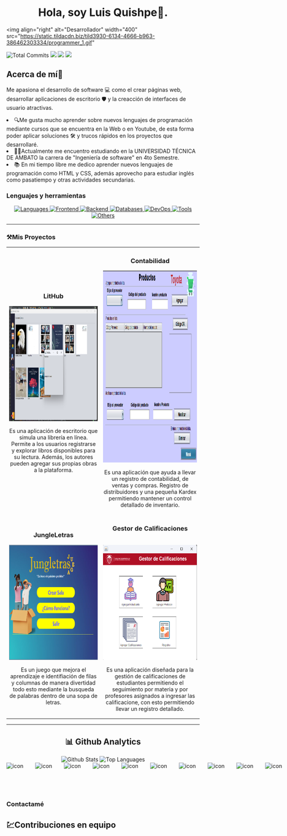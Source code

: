 <h1 align="center">Hola, soy Luis Quishpe👋.</h1>

<img align="right" alt="Desarrollador" width="400" src="https://static.tildacdn.biz/tild3930-6134-4666-b963-386462303334/programmer_1.gif"
<div align="left">
<img src="https://badgen.net/github/commits/LUISALEXANDERQUISHPE/LUIS-QUISHPE" alt="Total Commits">
  <img src="https://badgen.net/badge/icon/github?icon=github&label">
  <img src="https://badgen.net/badge/icon/visualstudio?icon=visualstudio&label">
   <img  src="https://img.shields.io/badge/Instagram-E4405F?style=for-the-badge&logo=instagram&logoColor=white">
</div>
<div>
  <h2>Acerca de mí📜</h2>
  <p>Me apasiona el desarrollo de software 💻 como el crear páginas web, desarrollar aplicaciones de escritorio 🛡️ y la creacción de interfaces de usuario atractivas.</p>
  <li>
🔍Me gusta mucho aprender sobre nuevos lenguajes de programación mediante cursos que se encuentra en la Web o en Youtube, de esta forma poder aplicar soluciones 🛠️  y trucos rápidos en los proyectos que desarrollaré.
  </li>
  <li>
👨‍💻Actualmente me encuentro estudiando en la UNIVERSIDAD TÉCNICA DE AMBATO la carrera de 
    "Ingeniería de software" en 4to Semestre.
  </li>
  <li>
📚 En mi tiempo libre me dedico aprender nuevos lenguajes de programación como HTML y CSS, además aprovecho para estudiar inglés como pasatiempo y otras actividades secundarias. 
  </li>
</div>

<div><h3>Lenguajes y herramientas</h3></div>
<div>
<p align="center">
  <a href="https://skillicons.dev">
 <!-- Lenguajes de Programación -->
<img src="https://skillicons.dev/icons?i=java,js,py,cs,php,html,css" alt="Languages" />

<!-- Frontend -->
<img src="https://skillicons.dev/icons?i=react,angular,nextjs,vite,tailwind,bootstrap" alt="Frontend" />

<!-- Backend -->
<img src="https://skillicons.dev/icons?i=spring,dotnet,laravel,nodejs" alt="Backend" />

<!-- Bases de Datos -->
<img src="https://skillicons.dev/icons?i=mysql,postgres" alt="Databases" />

<!-- DevOps & Cloud -->
<img src="https://skillicons.dev/icons?i=docker,kubernetes,jenkins,aws,azure,git,github,gitlab" alt="DevOps" />

<!-- Herramientas & IDEs -->
<img src="https://skillicons.dev/icons?i=vscode,idea,visualstudio,eclipse,postman,figma" alt="Tools" />

<!-- Otros -->
<img src="https://skillicons.dev/icons?i=linux,arduino,discord,latex" alt="Others" />
  </a>
</p>
</div>
<div>
  <hr>
  <h3>⚒️Mis Proyectos</h3>
  <table>
    <tr>
      <td>
          <div align="center">
              <h3 align="center"><strong>LitHub</strong></h3>
             <img src="https://github.com/LUISALEXANDERQUISHPE/imagenes/blob/main/litInicio.png?raw=true" width="400" height="300" title="Gestor de Calificaciones"; >
             <p>Es una aplicación de escritorio que simula una librería en línea. Permite a los usuarios registrarse y explorar libros disponibles para su lectura. Además, los autores pueden agregar sus propias                 obras a la plataforma.</p>
          </div>
      </td>
      <td>
          <div align="center">
            <h3 align="center"> <strong>Contabilidad</strong></h3>
            <img src="https://github.com/LUISALEXANDERQUISHPE/imagenes/blob/main/productos.png?raw=true" width="400" height="500" title="Gestor de Calificaciones"; >
            <p>Es una aplicación que ayuda a llevar un registro de contabilidad, de ventas y compras. Registro de distribuidores y una pequeña Kardex permitiendo mantener un control detallado de inventario.</p>
          </div>
      </td>
    </tr>
    <tr>
      <td>
        <div align="center">
          <h3 align="center";><strong>JungleLetras</strong></h3>
          <img src="https://github.com/LUISALEXANDERQUISHPE/imagenes/blob/main/jungle.png?raw=true" width="400" height="300" title="Gestor de Calificaciones"; >
          <p>Es un juego que mejora el aprendizaje e identifiación de filas y columnas de manera divertidad todo esto mediante la busqueda de palabras dentro de una sopa de letras.</p>  
        </div>
      </td>
        <td>
        <div align="center">
          <h3 align="center"> <strong>Gestor de Calificaciones</strong></h3>
          <br>
          <img src="https://github.com/LUISALEXANDERQUISHPE/imagenes/blob/main/Gestor.png?raw=true" width="400" height="300" title="Gestor de Calificaciones"; >
           <p >Es una aplicación diseñada para la gestión de calificaciones de estudiantes permitiendo el seguimiento por materia y por profesores asignados a ingresar las calificacione, con esto permitiendo     
           llevar un registro detallado.</p>
        </div>
       </td>
    </tr>
  </table>
</div>
<hr>
<div align="center">
  <h2>📊 Github Analytics</h2>
  <img src="https://github-readme-stats.vercel.app/api?username=LUISALEXANDERQUISHPE&show_icons=true&include_all_commits=true&theme=tokyonight&hide_border=true&card_width=400" alt="Github Stats">
  <img src="https://github-readme-stats.vercel.app/api/top-langs/?username=LUISALEXANDERQUISHPE&layout=compact&theme=tokyonight&hide_border=true&card_width=400" alt="Top Languages">
</div>
<div>
<div style="display: flex; align-items: flex-start;"><img src="https://techstack-generator.vercel.app/js-icon.svg" alt="icon" width="75" height="75" /><img src="https://techstack-generator.vercel.app/ts-icon.svg" alt="icon" width="75" height="75" /><img src="https://techstack-generator.vercel.app/csharp-icon.svg" alt="icon" width="75" height="75" /><img src="https://techstack-generator.vercel.app/react-icon.svg" alt="icon" width="75" height="75" /><img src="https://techstack-generator.vercel.app/python-icon.svg" alt="icon" width="75" height="75" /><img src="https://techstack-generator.vercel.app/restapi-icon.svg" alt="icon" width="75" height="75" /><img src="https://techstack-generator.vercel.app/docker-icon.svg" alt="icon" width="75" height="75" /><img src="https://techstack-generator.vercel.app/github-icon.svg" alt="icon" width="75" height="75" /><img src="https://techstack-generator.vercel.app/aws-icon.svg" alt="icon" width="75" height="75" /><img src="https://techstack-generator.vercel.app/mysql-icon.svg" alt="icon" width="75" height="75" /><img src="https://techstack-generator.vercel.app/java-icon.svg" alt="icon" width="75" height="75" /><img src="https://techstack-generator.vercel.app/prettier-icon.svg" alt="icon" width="75" height="75" /></div>
</div>
<div>
  <h3> Contactamé</h3>
</div>
<h2> 💹Contribuciones en equipo</h2>
